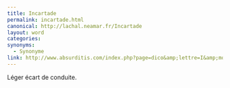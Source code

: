 ```yaml
---
title: Incartade
permalink: incartade.html
canonical: http://lachal.neamar.fr/Incartade
layout: word
categories:
synonyms:
  - Synonyme
link: http://www.absurditis.com/index.php?page=dico&amp;lettre=I&amp;mot=Incartade
---
```


Léger écart de conduite.

